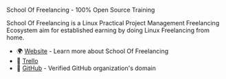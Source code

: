 School Of Freelancing - 100% Open Source Training

School Of Freelancing is a Linux Practical Project Management Freelancing Ecosystem aim for established earning by doing Linux Freelancing from home.

* 🌍 [Website](https://www.schooloffreelancing.com/) - Learn more about School Of Freelancing
* 📖 [Trello](https://trello.com/b/RFo7GNdY/school-of-freelancing)
* 🐞 [GitHub](https://github.com/SchoolOfFreelancing) - Verified GitHub organization's domain






